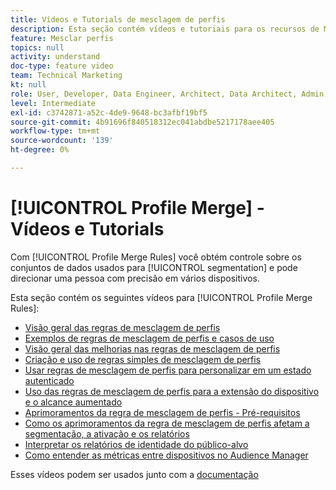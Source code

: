 ```yaml
---
title: Vídeos e Tutorials de mesclagem de perfis
description: Esta seção contém vídeos e tutoriais para os recursos de Mesclagem de perfis, como Regras de mesclagem de perfis.
feature: Mesclar perfis
topics: null
activity: understand
doc-type: feature video
team: Technical Marketing
kt: null
role: User, Developer, Data Engineer, Architect, Data Architect, Admin, Leader
level: Intermediate
exl-id: c3742871-a52c-4de9-9648-bc3afbf19bf5
source-git-commit: 4b91696f840518312ec041abdbe5217178aee405
workflow-type: tm+mt
source-wordcount: '139'
ht-degree: 0%

---
```


# [!UICONTROL Profile Merge] - Vídeos e Tutorials

Com [!UICONTROL Profile Merge Rules] você obtém controle sobre os conjuntos de dados usados para [!UICONTROL segmentation] e pode direcionar uma pessoa com precisão em vários dispositivos.

Esta seção contém os seguintes vídeos para [!UICONTROL Profile Merge Rules]:

* [Visão geral das regras de mesclagem de perfis](overview-of-profile-merge-rules.md)
* [Exemplos de regras de mesclagem de perfis e casos de uso](profile-merge-rule-examples-and-use-cases.md)
* [Visão geral das melhorias nas regras de mesclagem de perfis](overview-of-profile-merge-rule-enhancements.md)
* [Criação e uso de regras simples de mesclagem de perfis](creating-and-using-simple-profile-merge-rules.md)
* [Usar regras de mesclagem de perfis para personalizar em um estado autenticado](using-profile-merge-rules-to-personalize-in-an-authenticated-state.md)
* [Uso das regras de mesclagem de perfis para a extensão do dispositivo e o alcance aumentado](using-profile-merge-rules-for-device-extension-and-increased-reach.md)
* [Aprimoramentos da regra de mesclagem de perfis - Pré-requisitos](profile-merge-rule-enhancements-pre-requisites.md)
* [Como os aprimoramentos da regra de mesclagem de perfis afetam a segmentação, a ativação e os relatórios](how-profile-merge-rule-enhancements-impact-segmentation-activation-and-reporting.md)
* [Interpretar os relatórios de identidade do público-alvo](interpret-audience-identity-reporting.md)
* [Como entender as métricas entre dispositivos no Audience Manager](understanding-cross-device-metrics-in-audience-manager.md)

Esses vídeos podem ser usados junto com a [documentação](https://docs.adobe.com/help/en/audience-manager/user-guide/features/profile-merge-rules/merge-rules-overview.html)

